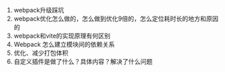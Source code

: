 1. webpack升级踩坑
1. webpack优化怎么做的，怎么做到优化9倍的，怎么定位耗时长的地方和原因的
1. webpack和vite的实现原理有何区别
1. Webpack 怎么建立模块间的依赖关系
1. 优化、减少打包体积
1. 自定义插件是做了什么？具体内容？解决了什么问题